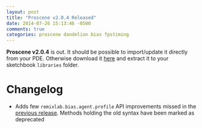 ```yaml
---
layout: post
title: "Proscene v2.0.4 Released"
date: 2014-07-26 15:13:46 -0500
comments: true
categories: proscene dandelion bias fpstiming
---
```


**Proscene v2.0.4** is out. It should be possible to import/update it directly from your PDE. Otherwise download it [here](https://github.com/remixlab/proscene/releases/download/v-2.0.4/proscene-2.0.4.zip) 
and extract it to your sketchbook `libraries` folder.

# Changelog

+ Adds few `remixlab.bias.agent.profile` API improvements missed in the [previous release](http://nakednous.github.io/blog/2014/07/25/proscene-v2-dot-0-3-released/). Methods holding the old syntax have been marked as deprecated